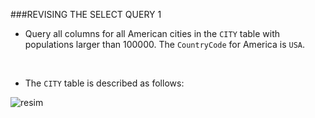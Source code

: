 ###REVISING THE SELECT QUERY 1

* Query all columns for all American cities in the <code>CITY</code> table with populations larger than 100000. The <code>CountryCode</code> for America is <code>USA</code>.
<br>

* The <code>CITY</code> table is described as follows:

![resim](https://s3.amazonaws.com/hr-challenge-images/8137/1449729804-f21d187d0f-CITY.jpg)